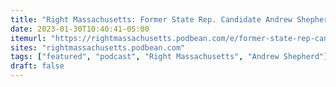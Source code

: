 ```yaml
---
title: "Right Massachusetts: Former State Rep. Candidate Andrew Shepherd"
date: 2023-01-30T10:40:41-05:00
itemurl: "https://rightmassachusetts.podbean.com/e/former-state-rep-candidate-andrew-shepherd/"
sites: "rightmassachusetts.podbean.com"
tags: ["featured", "podcast", "Right Massachusetts", "Andrew Shepherd"]
draft: false
---
```


